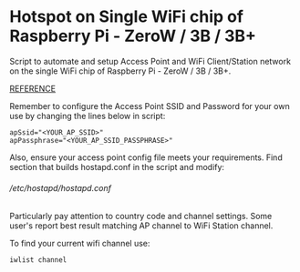 # Hotspot on Single WiFi chip of Raspberry Pi - ZeroW / 3B / 3B+

Script to automate and setup Access Point and WiFi Client/Station network on the single WiFi chip of Raspberry Pi - ZeroW / 3B / 3B+.

[REFERENCE](https://lb.raspberrypi.org/forums/viewtopic.php?t=211542#p1355569)

Remember to configure the Access Point SSID and Password for your own use by changing the lines below in script:

```
apSsid="<YOUR_AP_SSID>"
apPassphrase="<YOUR_AP_SSID_PASSPHRASE>"
```
Also, ensure your access point config file meets your requirements. 
Find section that builds hostapd.conf in the script and modify:
###### /etc/hostapd/hostapd.conf

Particularly pay attention to country code and channel settings. Some user's report best result matching AP channel to WiFi Station channel.

To find your current wifi channel use:
```
iwlist channel
```

